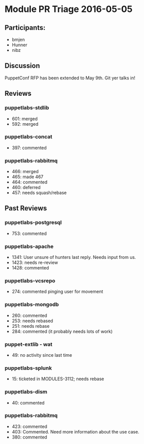 # Module PR Triage 2016-05-05
## Participants:
* bmjen
* Hunner
* nibz

## Discussion
PuppetConf RFP has been extended to May 9th. Git yer talks in!

## Reviews
### puppetlabs-stdlib
* 601: merged
* 592: merged

### puppetlabs-concat
* 397: commented

### puppetlabs-rabbitmq
* 466: merged
* 465: made 467
* 464: commented
* 460: deferred
* 457: needs squash/rebase

## Past Reviews
### puppetlabs-postgresql
* 753: commented

### puppetlabs-apache
* 1341: User unsure of hunters last reply. Needs input from us.
* 1423: needs re-review
* 1428: commented

### puppetlabs-vcsrepo
* 274: commented pinging user for movement

### puppetlabs-mongodb
* 260: commented
* 253: needs rebased
* 251: needs rebase
* 284: commented (it probably needs lots of work)

### puppet-extlib - wat
* 49: no activity since last time

### puppetlabs-splunk
* 15: ticketed in MODULES-3112; needs rebase


### puppetlabs-dism
* 40: commented

### puppetlabs-rabbitmq
* 423: commented
* 403: Commented. Need more information about the use case.
* 380: commented 

